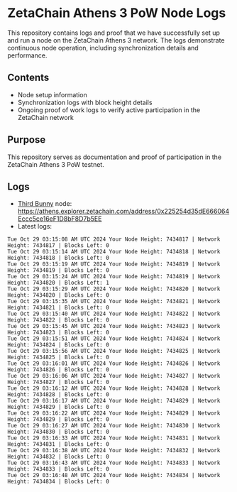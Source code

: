 # ZetaChain Athens 3 PoW Node Logs
This repository contains logs and proof that we have successfully set up and run a node on the ZetaChain Athens 3 network. The logs demonstrate continuous node operation, including synchronization details and performance.

## Contents
- Node setup information
- Synchronization logs with block height details
- Ongoing proof of work logs to verify active participation in the ZetaChain network

## Purpose
This repository serves as documentation and proof of participation in the ZetaChain Athens 3 PoW testnet.

## Logs

- [Third Bunny](https://thirdbunny.xyz/) node: https://athens.explorer.zetachain.com/address/0x225254d35dE666064Eccc5ce16eF1D8bF8D7b5EE
- Latest logs:
```
Tue Oct 29 03:15:08 AM UTC 2024 Your Node Height: 7434817 | Network Height: 7434817 | Blocks Left: 0
Tue Oct 29 03:15:14 AM UTC 2024 Your Node Height: 7434818 | Network Height: 7434818 | Blocks Left: 0
Tue Oct 29 03:15:19 AM UTC 2024 Your Node Height: 7434819 | Network Height: 7434819 | Blocks Left: 0
Tue Oct 29 03:15:24 AM UTC 2024 Your Node Height: 7434819 | Network Height: 7434820 | Blocks Left: 1
Tue Oct 29 03:15:29 AM UTC 2024 Your Node Height: 7434820 | Network Height: 7434820 | Blocks Left: 0
Tue Oct 29 03:15:35 AM UTC 2024 Your Node Height: 7434821 | Network Height: 7434821 | Blocks Left: 0
Tue Oct 29 03:15:40 AM UTC 2024 Your Node Height: 7434822 | Network Height: 7434822 | Blocks Left: 0
Tue Oct 29 03:15:45 AM UTC 2024 Your Node Height: 7434823 | Network Height: 7434823 | Blocks Left: 0
Tue Oct 29 03:15:51 AM UTC 2024 Your Node Height: 7434824 | Network Height: 7434824 | Blocks Left: 0
Tue Oct 29 03:15:56 AM UTC 2024 Your Node Height: 7434825 | Network Height: 7434825 | Blocks Left: 0
Tue Oct 29 03:16:01 AM UTC 2024 Your Node Height: 7434826 | Network Height: 7434826 | Blocks Left: 0
Tue Oct 29 03:16:06 AM UTC 2024 Your Node Height: 7434827 | Network Height: 7434827 | Blocks Left: 0
Tue Oct 29 03:16:12 AM UTC 2024 Your Node Height: 7434828 | Network Height: 7434828 | Blocks Left: 0
Tue Oct 29 03:16:17 AM UTC 2024 Your Node Height: 7434829 | Network Height: 7434829 | Blocks Left: 0
Tue Oct 29 03:16:22 AM UTC 2024 Your Node Height: 7434829 | Network Height: 7434829 | Blocks Left: 0
Tue Oct 29 03:16:27 AM UTC 2024 Your Node Height: 7434830 | Network Height: 7434830 | Blocks Left: 0
Tue Oct 29 03:16:33 AM UTC 2024 Your Node Height: 7434831 | Network Height: 7434831 | Blocks Left: 0
Tue Oct 29 03:16:38 AM UTC 2024 Your Node Height: 7434832 | Network Height: 7434832 | Blocks Left: 0
Tue Oct 29 03:16:43 AM UTC 2024 Your Node Height: 7434833 | Network Height: 7434833 | Blocks Left: 0
Tue Oct 29 03:16:48 AM UTC 2024 Your Node Height: 7434834 | Network Height: 7434834 | Blocks Left: 0
```
